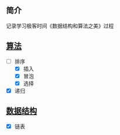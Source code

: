 ## 简介

记录学习极客时间《数据结构和算法之美》过程

## [算法](./algorithm)

- [ ] 排序
  - [x] 插入
  - [x] 冒泡
  - [x] 选择
- [x] 递归

## [数据结构](./dataStructure)

- [x] 链表
